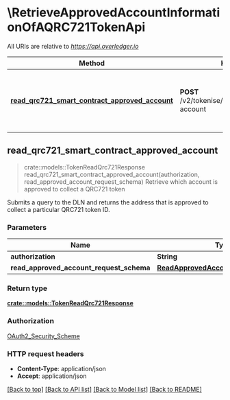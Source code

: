 # \RetrieveApprovedAccountInformationOfAQRC721TokenApi

All URIs are relative to *https://api.overledger.io*

Method | HTTP request | Description
------------- | ------------- | -------------
[**read_qrc721_smart_contract_approved_account**](RetrieveApprovedAccountInformationOfAQRC721TokenApi.md#read_qrc721_smart_contract_approved_account) | **POST** /v2/tokenise/tokens/qrc721/approved-account | Retrieve which account is approved to collect a QRC721 token



## read_qrc721_smart_contract_approved_account

> crate::models::TokenReadQrc721Response read_qrc721_smart_contract_approved_account(authorization, read_approved_account_request_schema)
Retrieve which account is approved to collect a QRC721 token

Submits a query to the DLN and returns the address that is approved to collect a particular QRC721 token ID.

### Parameters


Name | Type | Description  | Required | Notes
------------- | ------------- | ------------- | ------------- | -------------
**authorization** | **String** |  | [required] |
**read_approved_account_request_schema** | [**ReadApprovedAccountRequestSchema**](ReadApprovedAccountRequestSchema.md) |  | [required] |

### Return type

[**crate::models::TokenReadQrc721Response**](TokenReadQRC721Response.md)

### Authorization

[OAuth2_Security_Scheme](../README.md#OAuth2_Security_Scheme)

### HTTP request headers

- **Content-Type**: application/json
- **Accept**: application/json

[[Back to top]](#) [[Back to API list]](../README.md#documentation-for-api-endpoints) [[Back to Model list]](../README.md#documentation-for-models) [[Back to README]](../README.md)

